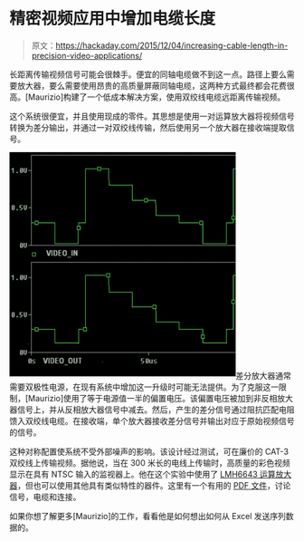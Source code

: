 # 精密视频应用中增加电缆长度

> 原文：<https://hackaday.com/2015/12/04/increasing-cable-length-in-precision-video-applications/>

长距离传输视频信号可能会很棘手。便宜的同轴电缆做不到这一点。路径上要么需要放大器，要么需要使用昂贵的高质量屏蔽同轴电缆，这两种方式最终都会花费很高。[Maurizio]构建了一个低成本解决方案，使用双绞线电缆远距离传输视频。

这个系统很便宜，并且使用现成的零件。其思想是使用一对运算放大器将视频信号转换为差分输出，并通过一对双绞线传输，然后使用另一个放大器在接收端提取信号。

![twisted-pair-03](img/45c8c248053911d9107798c8942698d0.png)差分放大器通常需要双极性电源，在现有系统中增加这一升级时可能无法提供。为了克服这一限制，[Maurizio]使用了等于电源值一半的偏置电压。该偏置电压被加到非反相放大器信号上，并从反相放大器信号中减去。然后，产生的差分信号通过阻抗匹配电阻馈入双绞线电缆。在接收端，单个放大器接收差分信号并输出对应于原始视频信号的信号。

这种对称配置使系统不受外部噪声的影响。该设计经过测试，可在廉价的 CAT-3 双绞线上传输视频。据他说，当在 300 米长的电线上传输时，高质量的彩色视频显示在具有 NTSC 输入的监视器上。他在这个实验中使用了 [LMH6643 运算放大器](http://www.ti.com/lit/ds/symlink/lmh6643.pdf)，但也可以使用其他具有类似特性的器件。这里有一个有用的 [PDF 文件](http://www.kramerelectronics.com/downloads/manuals/cable.pdf)，讨论信号，电缆和连接。

如果你想了解更多[Maurizio]的工作，看看他是如何想出如何从 Excel 发送序列数据的。